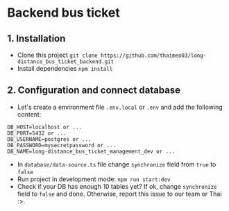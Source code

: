 # Backend bus ticket

## 1. Installation

- Clone this project
  `git clone https://github.com/thaimeo03/long-distance_bus_ticket_backend.git`
- Install dependencies
  `npm install`

## 2. Configuration and connect database

- Let's create a environment file `.env.local` or `.env` and add the following content:

```
DB_HOST=localhost or ...
DB_PORT=5432 or ...
DB_USERNAME=postgres or ...
DB_PASSWORD=mysecretpassword or ...
DB_NAME=long-distance_bus_ticket_management_dev or ...
```

- In `database/data-source.ts` file change `synchronize` field from `true` to `false`
- Run project in development mode: `npm run start:dev`
- Check if your DB has enough 10 tables yet? If ok, change `synchronize` field to `false` and done. Otherwise, report this issue to our team or Thai :>.

